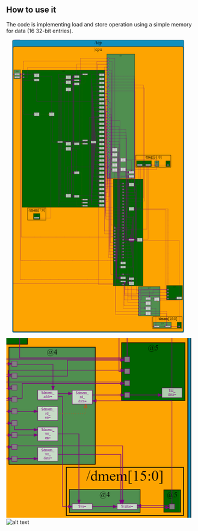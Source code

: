 ## How to use it
The code is implementing load and store operation using a simple memory for data (16 32-bit entries).

![alt text](https://github.com/RISCV-MYTH-WORKSHOP/riscv_myth_workshop_dec20-razvanionescu-77/blob/master/15_RV_LoadData_with_Memory/RV_Data_Mem_Diagram1.PNG "Diagram")
![alt text](https://github.com/RISCV-MYTH-WORKSHOP/riscv_myth_workshop_dec20-razvanionescu-77/blob/master/15_RV_LoadData_with_Memory/RV_Data_Mem_Diagram2.PNG "Diagram")
![alt text](https://github.com/RISCV-MYTH-WORKSHOP/riscv_myth_workshop_dec20-razvanionescu-77/blob/master/15_RV_LoadData_with_Memory/RV_Data_Mem_Waveform.PNG")
